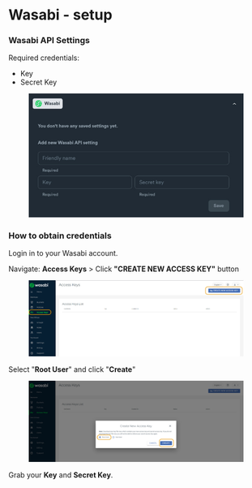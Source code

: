 # Wasabi - setup

### Wasabi API Settings

Required credentials:

* Key
* Secret Key

<figure><img src="../../../.gitbook/assets/Wasabi.jpg" alt=""><figcaption></figcaption></figure>

### How to obtain credentials

Login in to your Wasabi account.

Navigate: **Access Keys** > Click **"CREATE NEW ACCESS KEY"** button

<figure><img src="../../../.gitbook/assets/Wasabi 1.jpg" alt=""><figcaption></figcaption></figure>

Select "**Root User**" and click "**Create**"

<figure><img src="../../../.gitbook/assets/Wasabi 2.jpg" alt=""><figcaption></figcaption></figure>

Grab your **Key** and **Secret Key**.
